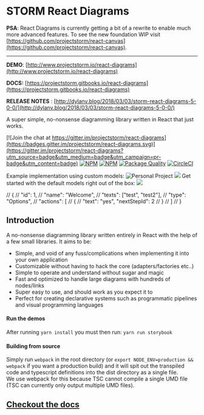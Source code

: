 # STORM React Diagrams

**PSA**: React Diagrams is currently getting a bit of a rewrite to enable much more advanced features. To see the new foundation WIP visit [https://github.com/projectstorm/react-canvas](https://github.com/projectstorm/react-canvas).

---

**DEMO**: [http://www.projectstorm.io/react-diagrams](http://www.projectstorm.io/react-diagrams)

**DOCS:** [https://projectstorm.gitbooks.io/react-diagrams](https://projectstorm.gitbooks.io/react-diagrams)

**RELEASE NOTES** : [http://dylanv.blog/2018/03/03/storm-react-diagrams-5-0-0/](http://dylanv.blog/2018/03/03/storm-react-diagrams-5-0-0/)

A super simple, no-nonsense diagramming library written in React that just works.

[![Join the chat at https://gitter.im/projectstorm/react-diagrams](https://badges.gitter.im/projectstorm/react-diagrams.svg)](https://gitter.im/projectstorm/react-diagrams?utm_source=badge&utm_medium=badge&utm_campaign=pr-badge&utm_content=badge)  [![NPM](https://img.shields.io/npm/v/storm-react-diagrams.svg)](https://npmjs.org/package/storm-react-diagrams)  [![NPM](https://img.shields.io/npm/dt/storm-react-diagrams.svg)](https://npmjs.org/package/storm-react-diagrams) [![Package Quality](http://npm.packagequality.com/shield/storm-react-diagrams.svg)](http://packagequality.com/#?package=storm-react-diagrams)  [![CircleCI](https://circleci.com/gh/projectstorm/react-diagrams/tree/master.svg?style=svg)](https://circleci.com/gh/projectstorm/react-diagrams/tree/master)

Example implementation using custom models:
![Personal Project](./images/example1.jpg)
![](./images/example2.jpg)
Get started with the default models right out of the box:
![](./images/example3.jpg)

// {
//    "id": 1,
//    "name": "Welcome",
// 	 "texts": ["test", "test2"],
//    "type": "Options",
//   "actions": [
//     {
//       "text": "yes", "nextStepId": 2
//     }
//   ]
// }
## Introduction

A no-nonsense diagramming library written entirely in React with the help of a few small libraries. It aims to be:

* Simple, and void of any fuss/complications when implementing it into your own application
* Customizable without having to hack the core \(adapters/factories etc..\)
* Simple to operate and understand without sugar and magic
* Fast and optimized to handle large diagrams with hundreds of nodes/links
* Super easy to use, and should work as you expect it to
* Perfect for creating declarative systems such as programmatic pipelines and visual programming languages

#### Run the demos

After running `yarn install` you must then run:  `yarn run storybook`

#### Building from source

Simply run `webpack` in the root directory \(or `export NODE_ENV=production && webpack` if you want a production build\) and it will spit out the transpiled code and typescript definitions into the dist directory as a single file.   
We use webpack for this because TSC cannot compile a single UMD file \(TSC can currently only output multiple UMD files\).

## [Checkout the docs](https://projectstorm.gitbooks.io/react-diagrams)
